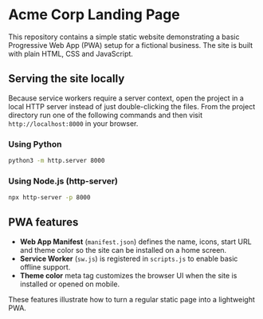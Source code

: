 # Acme Corp Landing Page

This repository contains a simple static website demonstrating a basic Progressive Web App (PWA) setup for a fictional business. The site is built with plain HTML, CSS and JavaScript.

## Serving the site locally

Because service workers require a server context, open the project in a local HTTP server instead of just double-clicking the files. From the project directory run one of the following commands and then visit `http://localhost:8000` in your browser.

### Using Python
```sh
python3 -m http.server 8000
```

### Using Node.js (http-server)
```sh
npx http-server -p 8000
```

## PWA features

- **Web App Manifest** (`manifest.json`) defines the name, icons, start URL and theme color so the site can be installed on a home screen.
- **Service Worker** (`sw.js`) is registered in `scripts.js` to enable basic offline support.
- **Theme color** meta tag customizes the browser UI when the site is installed or opened on mobile.

These features illustrate how to turn a regular static page into a lightweight PWA.
